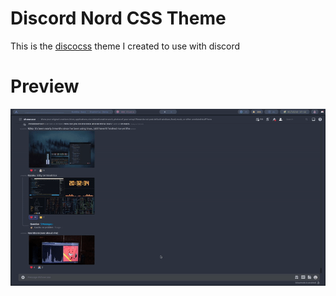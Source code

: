 # Discord Nord CSS Theme

This is the [discocss](https://github.com/mlvzk/discocss) theme I created to use with discord


# Preview

![](preview/preview.gif)